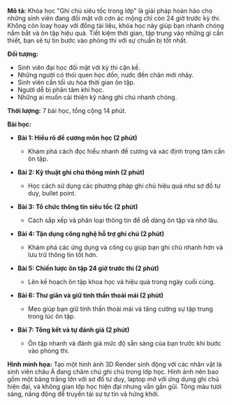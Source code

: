 **Mô tả:**
Khóa học "Ghi chú siêu tốc trong lớp" là giải pháp hoàn hảo cho những sinh viên đang đối mặt với cơn ác mộng chỉ còn 24 giờ trước kỳ thi. Không còn loay hoay với đống tài liệu, khóa học này giúp bạn nhanh chóng nắm bắt và ôn tập hiệu quả. Tiết kiệm thời gian, tập trung vào những gì cần thiết, bạn sẽ tự tin bước vào phòng thi với sự chuẩn bị tốt nhất.

**Đối tượng:**
- Sinh viên đại học đối mặt với kỳ thi cận kề.
- Những người có thói quen học dồn, nước đến chân mới nhảy.
- Sinh viên cần tối ưu hóa thời gian ôn tập.
- Người dễ bị phân tâm khi học.
- Những ai muốn cải thiện kỹ năng ghi chú nhanh chóng.

**Thời lượng:** 7 bài học, tổng cộng 14 phút.

**Bài học:**

- **Bài 1: Hiểu rõ đề cương môn học (2 phút)**
  - Khám phá cách đọc hiểu nhanh đề cương và xác định trọng tâm cần ôn tập.

- **Bài 2: Kỹ thuật ghi chú thông minh (2 phút)**
  - Học cách sử dụng các phương pháp ghi chú hiệu quả như sơ đồ tư duy, bullet point.

- **Bài 3: Tổ chức thông tin siêu tốc (2 phút)**
  - Cách sắp xếp và phân loại thông tin để dễ dàng ôn tập và nhớ lâu.

- **Bài 4: Tận dụng công nghệ hỗ trợ ghi chú (2 phút)**
  - Khám phá các ứng dụng và công cụ giúp bạn ghi chú nhanh hơn và lưu trữ thông tin tốt hơn.

- **Bài 5: Chiến lược ôn tập 24 giờ trước thi (2 phút)**
  - Lên kế hoạch ôn tập khoa học và hiệu quả trong ngày cuối cùng.

- **Bài 6: Thư giãn và giữ tinh thần thoải mái (2 phút)**
  - Mẹo giúp bạn giữ tinh thần thoải mái và tăng cường sự tập trung trong lúc ôn tập.

- **Bài 7: Tổng kết và tự đánh giá (2 phút)**
  - Ôn tập nhanh và đánh giá mức độ sẵn sàng của bạn trước khi bước vào phòng thi.

**Hình minh họa:**
Tạo một hình ảnh 3D Render sinh động với các nhân vật là sinh viên châu Á đang chăm chú ghi chú trong lớp học. Hình ảnh nên bao gồm một bảng trắng lớn với sơ đồ tư duy, laptop mở với ứng dụng ghi chú hiện đại, và không gian lớp học hiện đại nhưng vẫn gần gũi. Tông màu tươi sáng, năng động để truyền tải sự tự tin và hứng khởi.